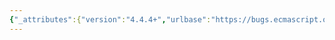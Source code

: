 ```yaml
---
{"_attributes":{"version":"4.4.4+","urlbase":"https://bugs.ecmascript.org/","maintainer":"dherman@mozilla.com"},"bug":{"bug_id":585,"creation_ts":"2012-07-22 23:11:00 -0700","short_desc":"12.2.4: italicized \"string\"","delta_ts":"2012-09-28 12:24:22 -0700","product":"Draft for 6th Edition","component":"editorial issue","version":"Rev 9: July 8, 2012 Draft","rep_platform":"All","op_sys":"All","bug_status":"RESOLVED","resolution":"FIXED","priority":"Normal","bug_severity":"minor","everconfirmed":true,"reporter":{"uid":"jmdyck","name":"Michael Dyck"},"assigned_to":{"uid":"allen","name":"Allen Wirfs-Brock"},"long_desc":[{"commentid":1379,"comment_count":0,"who":{"uid":"jmdyck","name":"Michael Dyck"},"bug_when":"2012-07-22 23:11:23 -0700","thetext":"In 12.2.4 \"Destructuring Binding Patterns\",\nunder \"Runtime Semantics: Binding Initialisation\",\nrule 5 step 1 says:\n    \"Let name be the string that is the only element of BoundNames of\n     SingleNameBinding.\"\nwhere 'string' is italicized.\n\nChange it to an upright font."},{"commentid":1450,"comment_count":1,"who":{"uid":"allen","name":"Allen Wirfs-Brock"},"bug_when":"2012-08-13 16:24:05 -0700","thetext":"corrected in editor's draft"},{"commentid":1714,"comment_count":2,"who":{"uid":"allen","name":"Allen Wirfs-Brock"},"bug_when":"2012-09-28 12:24:22 -0700","thetext":"fixed in rev10, Sept. 27 2012 draft"}]}}
---
```

